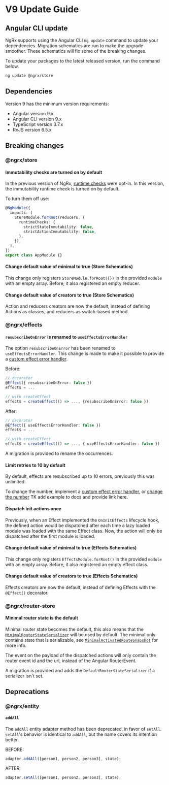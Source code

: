 # V9 Update Guide

## Angular CLI update

NgRx supports using the Angular CLI `ng update` command to update your dependencies. Migration schematics are run to make the upgrade smoother. These schematics will fix some of the breaking changes.

To update your packages to the latest released version, run the command below.

```sh
ng update @ngrx/store
```

## Dependencies

Version 9 has the minimum version requirements:

- Angular version 9.x
- Angular CLI version 9.x
- TypeScript version 3.7.x
- RxJS version 6.5.x

## Breaking changes

### @ngrx/store

#### Immutability checks are turned on by default

In the previous version of NgRx, [runtime checks](/guide/store/configuration/runtime-checks) were opt-in.
In this version, the immutability runtime check is turned on by default.

To turn them off use:

```ts
@NgModule({
  imports: [
    StoreModule.forRoot(reducers, {
      runtimeChecks: {
        strictStateImmutability: false,
        strictActionImmutability: false,
      },
    }),
  ],
})
export class AppModule {}
```

#### Change default value of minimal to true (Store Schematics)

This change only registers `StoreModule.forRoot({})` in the provided `module` with an empty array.
Before, it also registered an empty reducer.

#### Change default value of creators to true (Store Schematics)

Action and reducers creators are now the default, instead of defining Actions as classes, and reducers as switch-based method.

### @ngrx/effects

#### `resubscribeOnError` is renamed to `useEffectsErrorHandler`

The option `resubscribeOnError` has been renamed to `useEffectsErrorHandler`.
This change is made to make it possible to provide a [custom effect error handler](/guide/effects/lifecycle#customizing-the-effects-error-handler).

Before:

```ts
// decorator
@Effect({ resubscribeOnError: false })
effect$ = ...

// with createEffect
effect$ = createEffect(() => ..., {resubscribeOnError: false })
```

After:

```ts
// decorator
@Effect({ useEffectsErrorHandler: false })
effect$ = ...

// with createEffect
effect$ = createEffect(() => ..., { useEffectsErrorHandler: false })
```

<div class="alert is-helpful">

A migration is provided to rename the occurrences.

</div>

#### Limit retries to 10 by default

By default, effects are resubscribed up to 10 errors, previously this was unlimited.

To change the number, implement a [custom effect error handler](/guide/effects/lifecycle#customizing-the-effects-error-handler), or [change the number](/guide/effects/lifecycle#customizing-the-effects-error-handler) TK add example to docs and provide link here.

#### Dispatch init actions once

Previously, when an Effect implemented the `OnInitEffects` lifecycle hook, the defined action would be dispatched after each time a lazy loaded module was loaded with the same Effect class.
Now, the action will only be dispatched after the first module is loaded.

#### Change default value of minimal to true (Effects Schematics)

This change only registers `EffectsModule.forRoot()` in the provided `module` with an empty array.
Before, it also registered an empty effect class.

#### Change default value of creators to true (Effects Schematics)

Effects creators are now the default, instead of defining Effects with the `@Effect()` decorator.

### @ngrx/router-store

#### Minimal router state is the default

Minimal router state becomes the default, this also means that the [`MinimalRouterStateSerializer`](/guide/router-store/configuration) will be used by default. The minimal only contains state that is serializable, see [`MinimalActivatedRouteSnapshot`](/api/router-store/MinimalActivatedRouteSnapshot) for more info.

The event on the payload of the dispatched actions will only contain the router event id and the url, instead of the Angular RouterEvent.

<div class="alert is-helpful">

A migration is provided and adds the `DefaultRouterStateSerializer` if a serializer isn't set.

</div>

## Deprecations

### @ngrx/entity

#### `addAll`

The `addAll` entity adapter method has been deprecated, in favor of `setAll`.
`setAll`'s behavior is identical to `addAll`, but the name covers its intention better.

BEFORE:

```ts
adapter.addAll([person1, person2, person3], state);
```

AFTER:

```ts
adapter.setAll([person1, person2, person3], state);
```
